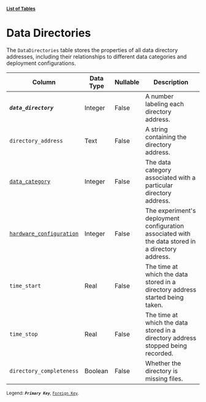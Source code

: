 <sup>**[List of Tables](tables.md)**</sup>

# Data Directories

The `DataDirectories` table stores the properties of all data directory addresses, including their relationships to different data categories and deployment configurations.

| Column                                                 | Data Type | Nullable | Description                                                                                       |
| ------------------------------------------------------ | ----------| -------- | ------------------------------------------------------------------------------------------------- |
| ***`data_directory`***                                 | Integer   | False    | A number labeling each directory address.                                                         |
| `directory_address`                                    | Text      | False    | A string containing the directory address.                                                        |
| [`data_category`](data_categories.md)                  | Integer   | False    | The data category associated with a particular directory address.                                 |
| [`hardware_configuration`](hardware_configurations.md) | Integer   | False    | The experiment's deployment configuration associated with the data stored in a directory address. |
| `time_start`                                           | Real      | False    | The time at which the data stored in a directory address started being taken.                     |
| `time_stop`                                            | Real      | False    | The time at which the data stored in a directory address stopped being recorded.                  |
| `directory_completeness`                               | Boolean   | False    | Whether the directory is missing files.                                                           |

<sup>Legend: ***`Primary Key`***, [`Foreign Key`](data_directories.md).</sup>

